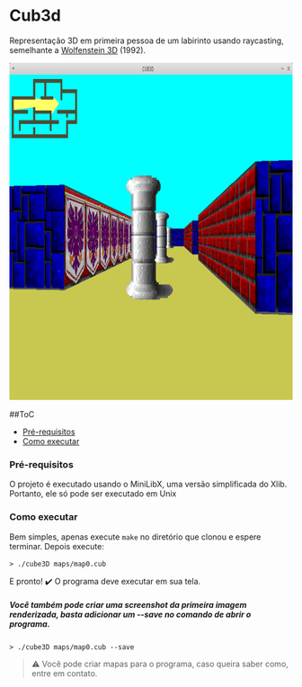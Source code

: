 # Cub3d
Representação 3D em primeira pessoa de um labirinto usando raycasting, semelhante a [Wolfenstein 3D](http://users.atw.hu/wolf3d/) (1992).

<img src="https://github.com/fecoelho/Cub3d/blob/main/Cub3d-screenshot.png" width="800" height="600" />

##ToC
- [Pré-requisitos](#pr--requisitos)
- [Como executar](#como-executar)

<a name="pr--requisitos"></a>
### Pré-requisitos
O projeto é executado usando o MiniLibX, uma versão simplificada do Xlib. Portanto, ele só pode ser executado em Unix

<a name="como-executar"></a>
### Como executar
Bem simples, apenas execute `make` no diretório que clonou e espere terminar.
Depois execute:
```console
> ./cube3D maps/map0.cub
```
E pronto! ✔️ O programa deve executar em sua tela.

##### Você também pode criar uma screenshot da primeira imagem renderizada, basta adicionar um --save no comando de abrir o programa.

```console
> ./cube3D maps/map0.cub --save
```

> ⚠️ Você pode criar mapas para o programa, caso queira saber como, entre em contato.
